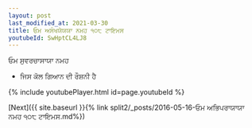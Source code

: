 ```yaml
---
layout: post
last_modified_at: 2021-03-30
title: ਓਮ ਅਸੰਖਯੇਯਯਾ ਨਮਹ ੧੦੮ ਟਾਇਮਸ
youtubeId: SwHptCL4LJ8
---
```

 
 
 ਓਮ ਸੁਵਰਚਾਸਾਯਾ ਨਮਹ  
 
 -  ਜਿਸ ਕੋਲ ਗਿਆਨ ਦੀ ਰੌਸ਼ਨੀ ਹੈ 
 
  
 
  
 
 
 
 
 
 


{% include youtubePlayer.html id=page.youtubeId %}
 
[Next]({{ site.baseurl }}{% link  split2/_posts/2016-05-16-ਓਮ ਅਭਿਪਰਾਯਾਯਾ ਨਮਹ ੧੦੮ ਟਾਇਮਸ.md%})
 
